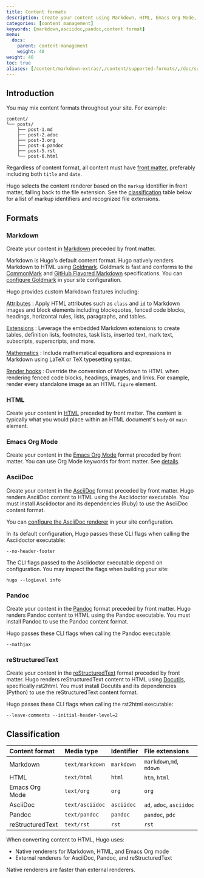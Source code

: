 ```yaml
---
title: Content formats
description: Create your content using Markdown, HTML, Emacs Org Mode, AsciiDoc, Pandoc, or reStructuredText.
categories: [content management]
keywords: [markdown,asciidoc,pandoc,content format]
menu:
  docs:
    parent: content-management
    weight: 40
weight: 40
toc: true
aliases: [/content/markdown-extras/,/content/supported-formats/,/doc/supported-formats/]
---
```


## Introduction

You may mix content formats throughout your site. For example:

```text
content/
└── posts/
    ├── post-1.md
    ├── post-2.adoc
    ├── post-3.org
    ├── post-4.pandoc
    ├── post-5.rst
    └── post-6.html
```

Regardless of content format, all content must have [front matter], preferably including both `title` and `date`.

Hugo selects the content renderer based on the `markup` identifier in front matter, falling back to the file extension. See the [classification](#classification) table below for a list of markup identifiers and recognized file extensions.

## Formats

### Markdown

Create your content in [Markdown] preceded by front matter.

Markdown is Hugo's default content format. Hugo natively renders Markdown to HTML using [Goldmark]. Goldmark is fast and conforms to the [CommonMark] and [GitHub Flavored Markdown] specifications. You can [configure Goldmark] in your site configuration.

Hugo provides custom Markdown features including:

[Attributes]
: Apply HTML attributes such as `class` and `id` to Markdown images and block elements including blockquotes, fenced code blocks, headings, horizontal rules, lists, paragraphs, and tables.

[Extensions]
: Leverage the embedded Markdown extensions to create tables, definition lists, footnotes, task lists, inserted text, mark text, subscripts, superscripts, and more.

[Mathematics]
: Include mathematical equations and expressions in Markdown using LaTeX or TeX typesetting syntax.

[Render hooks]
: Override the conversion of Markdown to HTML when rendering fenced code blocks, headings, images, and links. For example, render every standalone image as an HTML `figure` element.

### HTML

Create your content in [HTML] preceded by front matter. The content is typically what you would place within an HTML document's `body` or `main` element.

### Emacs Org Mode

Create your content in the [Emacs Org Mode] format preceded by front matter. You can use Org Mode keywords for front matter. See [details](/content-management/front-matter/#emacs-org-mode).

### AsciiDoc

Create your content in the [AsciiDoc] format preceded by front matter. Hugo renders AsciiDoc content to HTML using the Asciidoctor executable. You must install Asciidoctor and its dependencies (Ruby) to use the AsciiDoc content format.

You can [configure the AsciiDoc renderer] in your site configuration.

In its default configuration, Hugo passes these CLI flags when calling the Asciidoctor executable:

```text
--no-header-footer
```

The CLI flags passed to the Asciidoctor executable depend on configuration. You may inspect the flags when building your site:

```text
hugo --logLevel info
```

### Pandoc

Create your content in the [Pandoc] format preceded by front matter. Hugo renders Pandoc content to HTML using the Pandoc executable. You must install Pandoc to use the Pandoc content format.

Hugo passes these CLI flags when calling the Pandoc executable:

```text
--mathjax
```

### reStructuredText

Create your content in the [reStructuredText] format preceded by front matter. Hugo renders reStructuredText content to HTML using [Docutils], specifically rst2html. You must install Docutils and its dependencies (Python) to use the reStructuredText content format.

Hugo passes these CLI flags when calling the rst2html executable:

```text
--leave-comments --initial-header-level=2
```

## Classification

Content format|Media type|Identifier|File extensions
:--|:--|:--|:--
Markdown|`text/markdown`|`markdown`|`markdown`,`md`, `mdown`
HTML|`text/html`|`html`|`htm`, `html`
Emacs Org Mode|`text/org`|`org`|`org`
AsciiDoc|`text/asciidoc`|`asciidoc`|`ad`, `adoc`, `asciidoc`
Pandoc|`text/pandoc`|`pandoc`|`pandoc`, `pdc`
reStructuredText|`text/rst`|`rst`|`rst`

When converting content to HTML, Hugo uses:

- Native renderers for Markdown, HTML, and Emacs Org mode
- External renderers for AsciiDoc, Pandoc, and reStructuredText

Native renderers are faster than external renderers.

[AsciiDoc]: https://asciidoc.org/
[Asciidoctor]: https://asciidoctor.org/
[Attributes]: /content-management/markdown-attributes/
[CommonMark]: https://spec.commonmark.org/current/
[Docutils]: https://docutils.sourceforge.io/
[Emacs Org Mode]: https://orgmode.org/
[Extensions]: /getting-started/configuration-markup/#goldmark-extensions
[GitHub Flavored Markdown]: https://github.github.com/gfm/
[Goldmark]: https://github.com/yuin/goldmark
[HTML]: https://developer.mozilla.org/en-US/docs/Learn/Getting_started_with_the_web/HTML_basics
[Markdown]: https://daringfireball.net/projects/markdown/
[Mathematics]: /content-management/mathematics/
[Pandoc]: https://pandoc.org/
[Render hooks]: https://gohugo.io/render-hooks/introduction/
[configure Goldmark]: /getting-started/configuration-markup/#goldmark
[configure the AsciiDoc renderer]: /getting-started/configuration-markup/#asciidoc
[front matter]: /content-management/front-matter/
[reStructuredText]: https://docutils.sourceforge.io/rst.html
